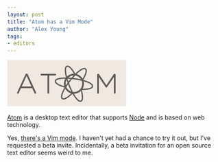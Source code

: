 ```yaml
---
layout: post
title: "Atom has a Vim Mode"
author: "Alex Young"
tags: 
- editors
---
```


![Atom](/images/posts/atom.png)

[Atom](https://atom.io/) is a desktop text editor that supports [Node](http://nodejs.org/) and is based on web technology.

Yes, [there's a Vim mode](https://atom.io/packages/vim-mode).  I haven't yet had a chance to try it out, but I've requested a beta invite.  Incidentally, a beta invitation for an open source text editor seems weird to me.
